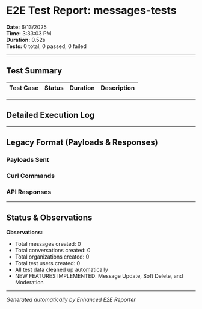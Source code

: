 # E2E Test Report: messages-tests

**Date:** 6/13/2025  
**Time:** 3:33:03 PM  
**Duration:** 0.52s  
**Tests:** 0 total, 0 passed, 0 failed  

---

## Test Summary

| Test Case | Status | Duration | Description |
|-----------|--------|----------|-------------|


---

## Detailed Execution Log



---

## Legacy Format (Payloads & Responses)

### Payloads Sent


### Curl Commands


### API Responses


---

## Status & Observations



**Observations:**
- Total messages created: 0
- Total conversations created: 0
- Total organizations created: 0
- Total test users created: 0
- All test data cleaned up automatically
- NEW FEATURES IMPLEMENTED: Message Update, Soft Delete, and Moderation

---
*Generated automatically by Enhanced E2E Reporter*
